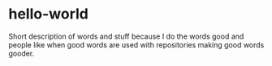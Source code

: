 # hello-world
Short description of words and stuff because I do the words good and people like when good words are used with repositories making good words gooder.
